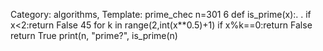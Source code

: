 Category: algorithms, Template: prime_chec
n=301 6
def is_prime(x):. .
    if x<2:return False 45
    for k in range(2,int(x**0.5)+1)
        if x%k==0:return False
    return True
print(n, "prime?", is_prime(n)
